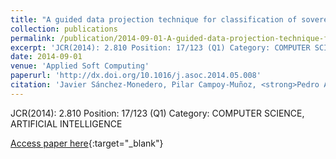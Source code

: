 ```yaml
---
title: "A guided data projection technique for classification of sovereign ratings: the case of European Union 27"
collection: publications
permalink: /publication/2014-09-01-A-guided-data-projection-technique-for-classification-of-sovereign-ratings-the-case-of-European-Unio
excerpt: 'JCR(2014): 2.810 Position: 17/123 (Q1) Category: COMPUTER SCIENCE, ARTIFICIAL INTELLIGENCE'
date: 2014-09-01
venue: 'Applied Soft Computing'
paperurl: 'http://dx.doi.org/10.1016/j.asoc.2014.05.008'
citation: 'Javier Sánchez-Monedero, Pilar Campoy-Muñoz, <strong>Pedro Antonio Gutiérrez</strong>, César Hervás-Martínez, &quot;A guided data projection technique for classification of sovereign ratings: the case of European Union 27.&quot; Applied Soft Computing, Vol. 22, 2014, pp.339-350.'
---
```

JCR(2014): 2.810 Position: 17/123 (Q1) Category: COMPUTER SCIENCE, ARTIFICIAL INTELLIGENCE

[Access paper here](http://dx.doi.org/10.1016/j.asoc.2014.05.008){:target="_blank"}

